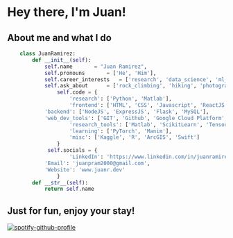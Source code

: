 # Hey there, I'm Juan!
## About me and what I do
```python
	class JuanRamirez:
    	def __init__(self): 
        	self.name 		= "Juan Ramirez",
    		self.pronouns 		= ['He', 'Him'],
        	self.career_interests 	= ['research', 'data_science', 'ml_engineer', 'teaching', 'mentoring', 'frontend_engineer'],
        	self.ask_about 		= ['rock_climbing', 'hiking', 'photography', 'filmmaking', 'sudoku'],
            	self.code = {
            		'research': ['Python', 'Matlab'],
                	'frontend': ['HTML', 'CSS', 'Javascript', 'ReactJS' ,'TailwindCSS', 'D3.JS'],
			'backend': ['NodeJS', 'ExpressJS', 'Flask', 'MySQL'],
			'web_dev_tools': ['GIT', 'Github', 'Google Cloud Platform', 'Vite']
                	'research_tools': ['Matlab', 'ScikitLearn', 'TensorFlow', 'Pandas', 'MatPlotLib', 'Seaborn', 'Jupyter notebook'],
                	'learning': ['PyTorch', 'Manim'],
                	'misc': ['Kaggle', 'R', 'ArcGIS', 'Swift']
            	}
           	 self.socials = {
            		'LinkedIn': 'https://www.linkedin.com/in/juanramirez2000/',
			'Email': 'juanpram2000@gmail.com',
			'Website': 'www.juanr.dev'
            	}
       	def __str__(self):
        	return self.name
```
## Just for fun, enjoy your stay!

[![spotify-github-profile](https://spotify-github-profile.vercel.app/api/view?uid=12139070956&cover_image=true&theme=default)](https://github.com/kittinan/spotify-github-profile)
